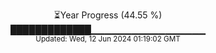 <p align="center">
⏳Year Progress (44.55 %) <br>
█████████████▁▁▁▁▁▁▁▁▁▁▁▁▁▁▁▁▁ <br>
<sub>Updated: Wed, 12 Jun 2024 01:19:02 GMT</sub>
</p>

